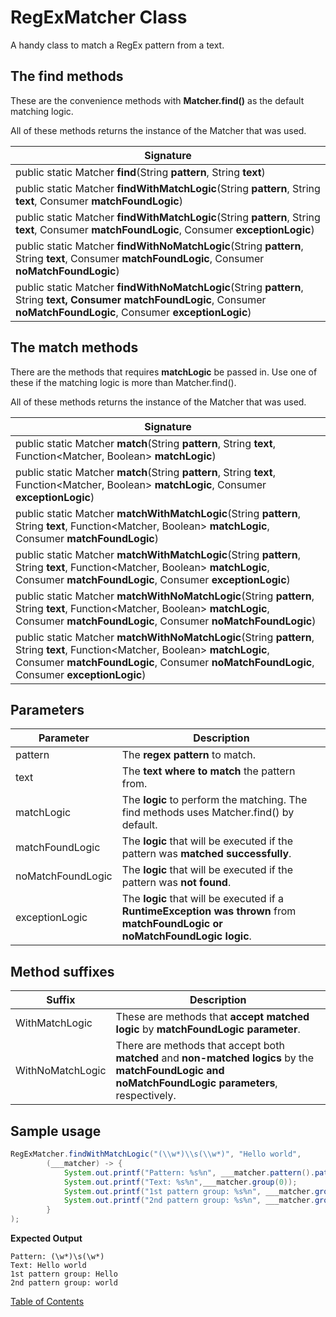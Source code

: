 # RegExMatcher Class

A handy class to match a RegEx pattern from a text.

## The find methods

These are the convenience methods with **Matcher.find()** as the default matching logic. 

All of these methods returns the instance of the Matcher that was used.

| Signature                                                    |
| ------------------------------------------------------------ |
| public static Matcher **find**(String **pattern**, String **text**) |
| public static Matcher **findWithMatchLogic**(String **pattern**, String **text**, Consumer<Matcher> **matchFoundLogic**) |
| public static Matcher **findWithMatchLogic**(String **pattern**, String **text**, Consumer<Matcher> **matchFoundLogic**,                                          Consumer<RuntimeException> **exceptionLogic**) |
| public static Matcher **findWithNoMatchLogic**(String **pattern**, String **text**, Consumer<Matcher> **matchFoundLogic**,                                            Consumer<Matcher> **noMatchFoundLogic**) |
| public static Matcher **findWithNoMatchLogic**(String **pattern**, String **text, Consumer**<Matcher> **matchFoundLogic**,                                          Consumer<Matcher> **noMatchFoundLogic**, Consumer<RuntimeException> **exceptionLogic**) |

## The match methods

There are the methods that requires **matchLogic** be passed in. Use one of these if the matching logic is more than Matcher.find().

All of these methods returns the instance of the Matcher that was used.

| Signature                                                    |
| ------------------------------------------------------------ |
| public static Matcher **match**(String **pattern**, String **text**, Function<Matcher, Boolean> **matchLogic**) |
| public static Matcher **match**(String **pattern**, String **text**, Function<Matcher, Boolean> **matchLogic**,                             Consumer<RuntimeException> **exceptionLogic**) |
| public static Matcher **matchWithMatchLogic**(String **pattern**, String **text**, Function<Matcher, Boolean> **matchLogic**,                                           Consumer<Matcher> **matchFoundLogic**) |
| public static Matcher **matchWithMatchLogic**(String **pattern**, String **text**, Function<Matcher, Boolean> **matchLogic**,                                           Consumer<Matcher> **matchFoundLogic**, Consumer<RuntimeException> **exceptionLogic**) |
| public static Matcher **matchWithNoMatchLogic**(String **pattern**, String **text**, Function<Matcher, Boolean> **matchLogic**,                                             Consumer<Matcher> **matchFoundLogic**, Consumer<Matcher> **noMatchFoundLogic**) |
| public static Matcher **matchWithNoMatchLogic**(String **pattern**, String **text**, Function<Matcher, Boolean> **matchLogic**,                                             Consumer<Matcher> **matchFoundLogic**, Consumer<Matcher> **noMatchFoundLogic**,                                       Consumer<RuntimeException> **exceptionLogic**) |

## Parameters

| Parameter         | Description                                                  |
| ----------------- | ------------------------------------------------------------ |
| pattern           | The **regex pattern** to match.                              |
| text              | The **text where to match** the pattern from.                |
| matchLogic        | The **logic** to perform the matching. The find methods uses Matcher.find() by default. |
| matchFoundLogic   | The **logic** that will be executed if the pattern was **matched successfully**. |
| noMatchFoundLogic | The **logic** that will be executed if the pattern was **not found**. |
| exceptionLogic    | The **logic** that will be executed if a **RuntimeException was thrown** from **matchFoundLogic or noMatchFoundLogic logic**. |

## Method suffixes

| Suffix           | Description                                                  |
| ---------------- | ------------------------------------------------------------ |
| WithMatchLogic   | These are methods that **accept matched logic** by **matchFoundLogic parameter**. |
| WithNoMatchLogic | There are methods that accept both **matched** and **non-matched logics** by the **matchFoundLogic and noMatchFoundLogic parameters**, respectively. |

## Sample usage

```java
RegExMatcher.findWithMatchLogic("(\\w*)\\s(\\w*)", "Hello world",
        (___matcher) -> {
            System.out.printf("Pattern: %s%n", ___matcher.pattern().pattern());
            System.out.printf("Text: %s%n",___matcher.group(0));
            System.out.printf("1st pattern group: %s%n", ___matcher.group(1));
            System.out.printf("2nd pattern group: %s%n", ___matcher.group(2));
        }
);
```

**Expected Output**

```
Pattern: (\w*)\s(\w*)
Text: Hello world
1st pattern group: Hello
2nd pattern group: world
```

[Table of Contents](USER_GUIDE_TOC.md)